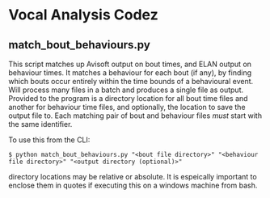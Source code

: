 Vocal Analysis Codez
=====================

match_bout_behaviours.py
-------------------------

This script matches up Avisoft output on bout times, and ELAN output on behaviour times. It matches a behaviour for each bout (if any), by finding which bouts occur entirely within the time bounds of a behavioural event. Will process many files in a batch and produces a single file as output. Provided to the program is a directory location for all bout time files and another for behaviour time files, and optionally, the location to save the output file to. Each matching pair of bout and behaviour files *must* start with the same identifier.

To use this from the CLI:

    $ python match_bout_behaviours.py "<bout file directory>" "<behaviour file directory>" "<output directory (optional)>"

directory locations may be relative or absolute. It is espeically important to enclose them in quotes if executing this on a windows machine from bash.
